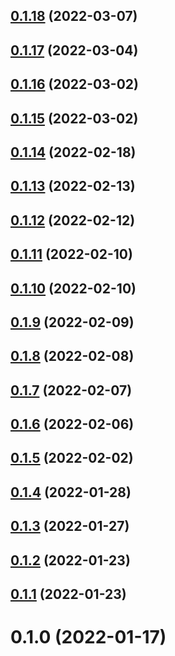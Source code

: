 ## [0.1.18](https://github.com/jeremymv2/pi_k8s/compare/0.1.17...0.1.18) (2022-03-07)



## [0.1.17](https://github.com/jeremymv2/pi_k8s/compare/0.1.16...0.1.17) (2022-03-04)



## [0.1.16](https://github.com/jeremymv2/pi_k8s/compare/0.1.15...0.1.16) (2022-03-02)



## [0.1.15](https://github.com/jeremymv2/pi_k8s/compare/0.1.14...0.1.15) (2022-03-02)



## [0.1.14](https://github.com/jeremymv2/pi_k8s/compare/0.1.13...0.1.14) (2022-02-18)



## [0.1.13](https://github.com/jeremymv2/pi_k8s/compare/0.1.12...0.1.13) (2022-02-13)



## [0.1.12](https://github.com/jeremymv2/pi_k8s/compare/0.1.11...0.1.12) (2022-02-12)



## [0.1.11](https://github.com/jeremymv2/pi_k8s/compare/0.1.10...0.1.11) (2022-02-10)



## [0.1.10](https://github.com/jeremymv2/pi_k8s/compare/0.1.9...0.1.10) (2022-02-10)



## [0.1.9](https://github.com/jeremymv2/pi_k8s/compare/0.1.8...0.1.9) (2022-02-09)



## [0.1.8](https://github.com/jeremymv2/pi_k8s/compare/0.1.7...0.1.8) (2022-02-08)



## [0.1.7](https://github.com/jeremymv2/pi_k8s/compare/0.1.6...0.1.7) (2022-02-07)



## [0.1.6](https://github.com/jeremymv2/pi_k8s/compare/0.1.5...0.1.6) (2022-02-06)



## [0.1.5](https://github.com/jeremymv2/pi_k8s/compare/0.1.4...0.1.5) (2022-02-02)



## [0.1.4](https://github.com/jeremymv2/pi_k8s/compare/0.1.3...0.1.4) (2022-01-28)



## [0.1.3](https://github.com/jeremymv2/pi_k8s/compare/0.1.2...0.1.3) (2022-01-27)



## [0.1.2](https://github.com/jeremymv2/pi_k8s/compare/0.1.1...0.1.2) (2022-01-23)



## [0.1.1](https://github.com/jeremymv2/pi_k8s/compare/0.1.0...0.1.1) (2022-01-23)



# 0.1.0 (2022-01-17)



